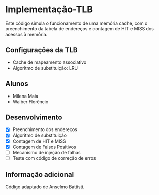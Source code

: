 # Implementação-TLB

Este código simula o funcionamento de uma memória cache, com o preenchimento da tabela de endereços e contagem de HIT e MISS dos acessos à memória.

<h2> Configurações da TLB </h2>

- Cache de mapeamento associativo
- Algoritmo de substituição: LRU

<h2> Alunos </h2>

- Milena Maia
- Walber Florêncio

<h2> Desenvolvimento </h2>

- [x] Preenchimento dos endereços
- [x] Algoritmo de substituição
- [x] Contagem de HIT e MISS
- [x] Contagem de Falsos Positivos
- [ ] Mecanismo de injeção de falhas
- [ ] Teste com código de correção de erros

<h2> Informação adicional </h2>

Código adaptado de Anselmo Battisti.
